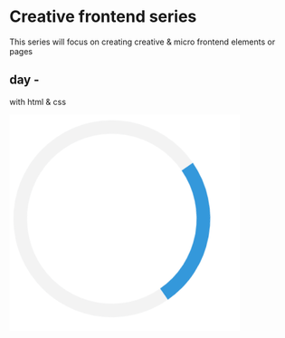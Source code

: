 # Creative frontend series

This series will focus on creating creative & micro frontend elements or pages

## day -

with html & css

![Test Image 3](/preview.gif)
